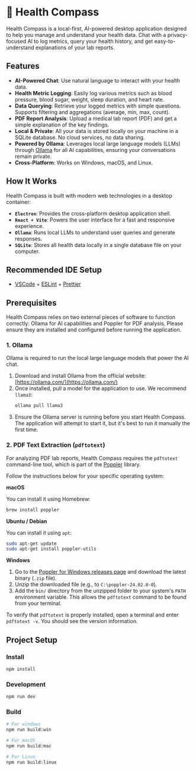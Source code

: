 # 🧭 Health Compass

Health Compass is a local-first, AI-powered desktop application designed to help you manage and understand your health data. Chat with a privacy-focused AI to log metrics, query your health history, and get easy-to-understand explanations of your lab reports.

## Features

- **AI-Powered Chat**: Use natural language to interact with your health data.
- **Health Metric Logging**: Easily log various metrics such as blood pressure, blood sugar, weight, sleep duration, and heart rate.
- **Data Querying**: Retrieve your logged metrics with simple questions. Supports filtering and aggregations (average, min, max, count).
- **PDF Report Analysis**: Upload a medical lab report (PDF) and get a simple explanation of the key findings.
- **Local & Private**: All your data is stored locally on your machine in a SQLite database. No cloud services, no data sharing.
- **Powered by Ollama**: Leverages local large language models (LLMs) through [Ollama](https://ollama.com/) for all AI capabilities, ensuring your conversations remain private.
- **Cross-Platform**: Works on Windows, macOS, and Linux.

## How It Works

Health Compass is built with modern web technologies in a desktop container:
- **`Electron`**: Provides the cross-platform desktop application shell.
- **`React + Vite`**: Powers the user interface for a fast and responsive experience.
- **`Ollama`**: Runs local LLMs to understand user queries and generate responses.
- **`SQLite`**: Stores all health data locally in a single database file on your computer.

## Recommended IDE Setup

- [VSCode](https://code.visualstudio.com/) + [ESLint](https://marketplace.visualstudio.com/items?itemName=dbaeumer.vscode-eslint) + [Prettier](https://marketplace.visualstudio.com/items?itemName=esbenp.prettier-vscode)

## Prerequisites

Health Compass relies on two external pieces of software to function correctly: Ollama for AI capabilities and Poppler for PDF analysis. Please ensure they are installed and configured before running the application.

### 1. Ollama

Ollama is required to run the local large language models that power the AI chat.

1.  Download and install Ollama from the official website: [https://ollama.com/](https://ollama.com/)
2.  Once installed, pull a model for the application to use. We recommend `llama3`:
    ```bash
    ollama pull llama3
    ```
3.  Ensure the Ollama server is running before you start Health Compass. The application will attempt to start it, but it's best to run it manually the first time.

### 2. PDF Text Extraction (`pdftotext`)

For analyzing PDF lab reports, Health Compass requires the `pdftotext` command-line tool, which is part of the [Poppler](https://poppler.freedesktop.org/) library.

Follow the instructions below for your specific operating system:

**macOS**

You can install it using Homebrew:

```bash
brew install poppler
```

**Ubuntu / Debian**

You can install it using `apt`:

```bash
sudo apt-get update
sudo apt-get install poppler-utils
```

**Windows**

1.  Go to the [Poppler for Windows releases page](https://github.com/oschwartz10612/poppler-windows/releases) and download the latest binary (`.zip` file).
2.  Unzip the downloaded file (e.g., to `C:\poppler-24.02.0-0`).
3.  Add the `bin/` directory from the unzipped folder to your system's `PATH` environment variable. This allows the `pdftotext` command to be found from your terminal.

To verify that `pdftotext` is properly installed, open a terminal and enter `pdftotext -v`. You should see the version information.

## Project Setup

### Install

```bash
npm install
```

### Development

```bash
npm run dev
```

### Build

```bash
# For windows
npm run build:win

# For macOS
npm run build:mac

# For Linux
npm run build:linux
```
